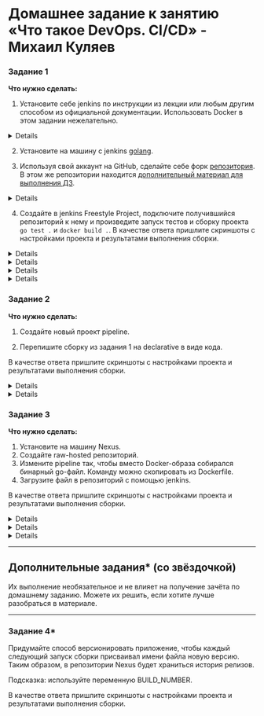 # Домашнее задание к занятию «Что такое DevOps. СI/СD» - Михаил Куляев



### Задание 1

**Что нужно сделать:**

1. Установите себе jenkins по инструкции из лекции или любым другим способом из официальной документации. Использовать Docker в этом задании нежелательно.
<details>
   
![Screnshot](https://github.com/mkuliaev/sdvps-homeworks/blob/main/png/8-02/1-1.png)
   
</details>

2. Установите на машину с jenkins [golang](https://golang.org/doc/install).

3. Используя свой аккаунт на GitHub, сделайте себе форк [репозитория](https://github.com/netology-code/sdvps-materials.git). В этом же репозитории находится [дополнительный материал для выполнения ДЗ](https://github.com/netology-code/sdvps-materials/blob/main/CICD/8.2-hw.md).
   
<details>
   
![Screnshot](https://github.com/mkuliaev/sdvps-homeworks/blob/main/png/8-02/1-3.png)
   
</details>

4. Создайте в jenkins Freestyle Project, подключите получившийся репозиторий к нему и произведите запуск тестов и сборку проекта ```go test .``` и  ```docker build .```.
В качестве ответа пришлите скриншоты с настройками проекта и результатами выполнения сборки.

<details>
   
![Screnshot](https://github.com/mkuliaev/sdvps-homeworks/blob/main/png/8-02/1-4-1.png)
   
</details>
<details>
   
![Screnshot](https://github.com/mkuliaev/sdvps-homeworks/blob/main/png/8-02/1-4-2.png)
   
</details>
<details>
   
![Screnshot](https://github.com/mkuliaev/sdvps-homeworks/blob/main/png/8-02/1-4-3.png)
   
</details>
<details>
   
![Screnshot](https://github.com/mkuliaev/sdvps-homeworks/blob/main/png/8-02/1-4-4.png)
   
</details>


### Задание 2

**Что нужно сделать:**

1. Создайте новый проект pipeline.

2. Перепишите сборку из задания 1 на declarative в виде кода.

В качестве ответа пришлите скриншоты с настройками проекта и результатами выполнения сборки.

<details>
   
![Screnshot](https://github.com/mkuliaev/sdvps-homeworks/blob/main/png/8-02/2-1.png)
   
</details>

<details>
   
![Screnshot](https://github.com/mkuliaev/sdvps-homeworks/blob/main/png/8-02/2-2.png)
   
</details>

### Задание 3

**Что нужно сделать:**

1. Установите на машину Nexus.
2. Создайте raw-hosted репозиторий.
3. Измените pipeline так, чтобы вместо Docker-образа собирался бинарный go-файл. Команду можно скопировать из Dockerfile.
4. Загрузите файл в репозиторий с помощью jenkins.


В качестве ответа пришлите скриншоты с настройками проекта и результатами выполнения сборки.

<details>
   
![Screnshot](https://github.com/mkuliaev/sdvps-homeworks/blob/main/png/8-02/3-1.png)
   
</details>
<details>
   
![Screnshot](https://github.com/mkuliaev/sdvps-homeworks/blob/main/png/8-02/3-2.png)
   
</details>
<details>
   
![Screnshot](https://github.com/mkuliaev/sdvps-homeworks/blob/main/png/8-02/3-3.png)
   
</details>



---
## Дополнительные задания* (со звёздочкой)

Их выполнение необязательное и не влияет на получение зачёта по домашнему заданию. Можете их решить, если хотите лучше разобраться в материале.

---

### Задание 4*

Придумайте способ версионировать приложение, чтобы каждый следующий запуск сборки присваивал имени файла новую версию. Таким образом, в репозитории Nexus будет храниться история релизов.

Подсказка: используйте переменную BUILD_NUMBER.

В качестве ответа пришлите скриншоты с настройками проекта и результатами выполнения сборки.
